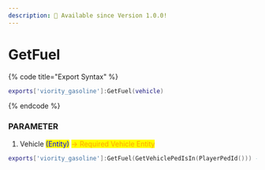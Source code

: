 ```yaml
---
description: 🔧 Available since Version 1.0.0!
---
```


# GetFuel

{% code title="Export Syntax" %}
```lua
exports['viority_gasoline']:GetFuel(vehicle)
```
{% endcode %}

### PARAMETER

1. Vehicle <mark style="color:blue;">(Entity)</mark> <mark style="color:orange;">-> Required Vehicle Entity</mark>

```lua
exports['viority_gasoline']:GetFuel(GetVehiclePedIsIn(PlayerPedId())) --> Fuel Volume!
```
